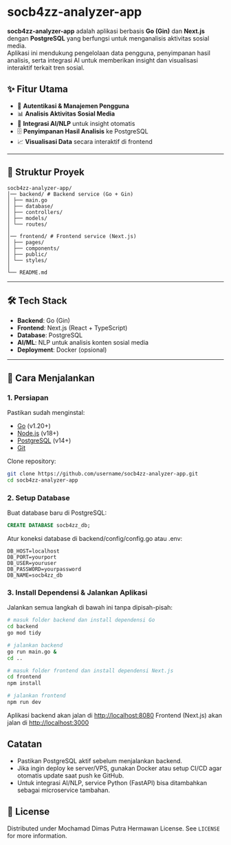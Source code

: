 # socb4zz-analyzer-app

**socb4zz-analyzer-app** adalah aplikasi berbasis **Go (Gin)** dan **Next.js** dengan **PostgreSQL** yang berfungsi untuk menganalisis aktivitas sosial media.  
Aplikasi ini mendukung pengelolaan data pengguna, penyimpanan hasil analisis, serta integrasi AI untuk memberikan insight dan visualisasi interaktif terkait tren sosial.

## ✨ Fitur Utama
- 🔐 **Autentikasi & Manajemen Pengguna**
- 📊 **Analisis Aktivitas Sosial Media**
- 🤖 **Integrasi AI/NLP** untuk insight otomatis
- 🗄️ **Penyimpanan Hasil Analisis** ke PostgreSQL
- 📈 **Visualisasi Data** secara interaktif di frontend

---

## 📂 Struktur Proyek
```
socb4zz-analyzer-app/
│── backend/ # Backend service (Go + Gin)
│ ├── main.go
│ ├── database/
│ ├── controllers/
│ ├── models/
│ └── routes/
│
│── frontend/ # Frontend service (Next.js)
│ ├── pages/
│ ├── components/
│ ├── public/
│ └── styles/
│
└── README.md
```

---

## 🛠️ Tech Stack
- **Backend**: Go (Gin)
- **Frontend**: Next.js (React + TypeScript)
- **Database**: PostgreSQL
- **AI/ML**: NLP untuk analisis konten sosial media
- **Deployment**: Docker (opsional)

---

## 🚀 Cara Menjalankan

### 1. Persiapan
Pastikan sudah menginstal:
- [Go](https://go.dev/) (v1.20+)
- [Node.js](https://nodejs.org/) (v18+)
- [PostgreSQL](https://www.postgresql.org/) (v14+)
- [Git](https://git-scm.com/)

Clone repository:
```bash
git clone https://github.com/username/socb4zz-analyzer-app.git
cd socb4zz-analyzer-app
```

### 2. Setup Database
Buat database baru di PostgreSQL:
```sql
CREATE DATABASE socb4zz_db;
```

Atur koneksi database di backend/config/config.go atau .env:
```env
DB_HOST=localhost
DB_PORT=yourport
DB_USER=youruser
DB_PASSWORD=yourpassword
DB_NAME=socb4zz_db
```

### 3. Install Dependensi & Jalankan Aplikasi
Jalankan semua langkah di bawah ini tanpa dipisah-pisah:
```bash
# masuk folder backend dan install dependensi Go
cd backend
go mod tidy

# jalankan backend
go run main.go &
cd ..

# masuk folder frontend dan install dependensi Next.js
cd frontend
npm install

# jalankan frontend
npm run dev
```

Aplikasi backend akan jalan di [http://localhost:8080](http://localhost:8080) 
Frontend (Next.js) akan jalan di [http://localhost:3000](http://localhost:3000)

## Catatan
- Pastikan PostgreSQL aktif sebelum menjalankan backend.
- Jika ingin deploy ke server/VPS, gunakan Docker atau setup CI/CD agar otomatis update saat push ke GitHub.
- Untuk integrasi AI/NLP, service Python (FastAPI) bisa ditambahkan sebagai microservice tambahan.

## 📜 License
Distributed under Mochamad Dimas Putra Hermawan License. See `LICENSE` for more information.